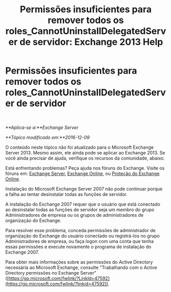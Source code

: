 ﻿---
title: 'Permissões insuficientes para remover todos os roles_CannotUninstallDelegatedServer de servidor: Exchange 2013 Help'
TOCTitle: Permissões insuficientes para remover todos os roles_CannotUninstallDelegatedServer de servidor
ms:assetid: 214ae6f3-15e7-4337-99e8-40f9547c8e0c
ms:mtpsurl: https://technet.microsoft.com/pt-br/library/ms.exch.setupreadiness.cannotuninstalldelegatedserver(v=EXCHG.150)
ms:contentKeyID: 50485167
ms.date: 05/22/2018
mtps_version: v=EXCHG.150
ms.translationtype: MT
---

# Permissões insuficientes para remover todos os roles\_CannotUninstallDelegatedServer de servidor

 

_**Aplica-se a:**Exchange Server_

_**Tópico modificado em:**2016-12-09_

O conteúdo neste tópico não foi atualizado para o Microsoft Exchange Server 2013. Mesmo assim, ele ainda pode se aplicar ao Exchange 2013. Se você ainda precisar de ajuda, verifique os recursos da comunidade, abaixo.

Está enfrentando problemas? Peça ajuda nos fóruns do Exchange. Visite os fóruns em: [Exchange Server](https://go.microsoft.com/fwlink/p/?linkid=60612), [Exchange Online](https://go.microsoft.com/fwlink/p/?linkid=267542), ou [Proteção do Exchange Online](https://go.microsoft.com/fwlink/p/?linkid=285351).

Instalação do Microsoft Exchange Server 2007 não pode continuar porque a falha ao tentar desinstalar todas as funções de servidor.

A instalação do Exchange 2007 requer que o usuário que está conectado ao desinstalar todas as funções de servidor seja um membro do grupo Administradores de empresa ou os grupos de administradores de organização do Exchange.

Para resolver esse problema, conceda permissões de administrador de organização do Exchange do usuário conectado ou registrá-los no grupo Administradores de empresa, ou faça logon com uma conta que tenha essas permissões e execute novamente o programa de instalação do Exchange 2007.

Para obter mais informações sobre as permissões do Active Directory necessária ao Microsoft Exchange, consulte "Trabalhando com o Active Directory permissões no Exchange Server" ([https://go.microsoft.com/fwlink/?LinkId=47592](https://go.microsoft.com/fwlink/?linkid=47592)).

